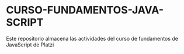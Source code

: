 # CURSO-FUNDAMENTOS-JAVA-SCRIPT
Este repositorio almacena las actividades del curso de fundamentos de JavaScript de Platzi
